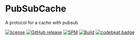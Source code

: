 # PubSubCache

A protocol for a cache with pubsub

[![license](https://img.shields.io/github/license/mashape/apistatus.svg)]()
[![GitHub release](https://img.shields.io/github/release/randymarsh77/pubsubcache.svg)]()
[![SPM](https://img.shields.io/badge/SPM-compatible-brightgreen.svg)](https://github.com/apple/swift-package-manager)
[![Build](https://github.com/randymarsh77/pubsubcache/workflows/CI/badge.svg)](https://github.com/randymarsh77/pubsubcache/actions?query=workflow%3ACI)
[![codebeat badge](https://codebeat.co/badges/1d805743-a444-4429-997e-08a6a580602f)](https://codebeat.co/projects/github-com-randymarsh77-pubsubcache-master)
